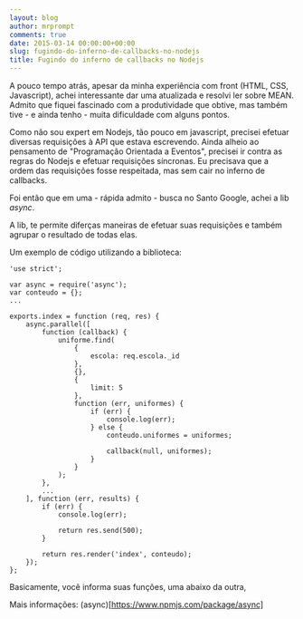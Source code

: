 ```yaml
---
layout: blog
author: mrprompt
comments: true
date: 2015-03-14 00:00:00+00:00
slug: fugindo-do-inferno-de-callbacks-no-nodejs
title: Fugindo do inferno de callbacks no Nodejs
---
```

A pouco tempo atrás, apesar da minha experiência com front (HTML, CSS, Javascript), 
achei interessante dar uma atualizada e resolvi ler sobre MEAN. Admito que fiquei
fascinado com a produtividade que obtive, mas também tive - e ainda tenho - muita 
dificuldade com alguns pontos.

Como não sou expert em Nodejs, tão pouco em javascript, precisei efetuar diversas 
requisições à API que estava escrevendo.
Ainda alheio ao pensamento de "Programação Orientada a Eventos", precisei ir contra as
regras do Nodejs e efetuar requisições síncronas. Eu precisava que a ordem das requisições
fosse respeitada, mas sem cair no inferno de callbacks.

Foi então que em uma - rápida admito - busca no Santo Google, achei a lib *async*.

A lib, te permite diferças maneiras de efetuar suas requisições e também agrupar o resultado
de todas elas.

Um exemplo de código utilizando a biblioteca:

```
'use strict';

var async = require('async');
var conteudo = {};
...

exports.index = function (req, res) {
    async.parallel([
        function (callback) {
            uniforme.find(
                {
                    escola: req.escola._id
                },
                {},
                {
                    limit: 5
                },
                function (err, uniformes) {
                    if (err) {
                        console.log(err);
                    } else {
                        conteudo.uniformes = uniformes;

                        callback(null, uniformes);
                    }
                }
            );
        },
        ...
    ], function (err, results) {
        if (err) {
            console.log(err);

            return res.send(500);
        }

        return res.render('index', conteudo);
    });
};

```

Basicamente, você informa suas funções, uma abaixo da outra, 

Mais informações: (async)[https://www.npmjs.com/package/async]